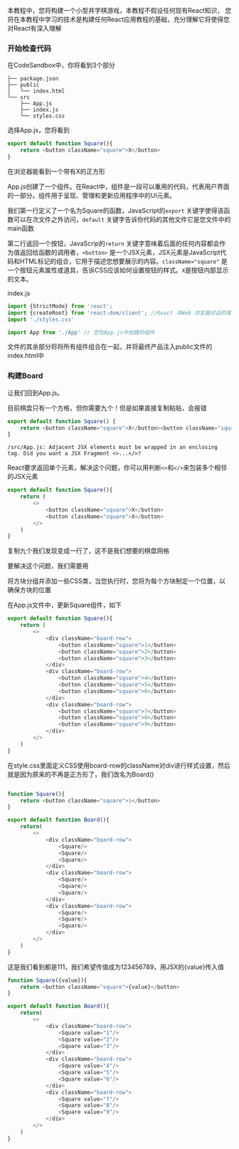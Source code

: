 本教程中，您将构建一个小型井字棋游戏，本教程不假设任何现有React知识，
您将在本教程中学习的技术是构建任何React应用教程的基础，充分理解它将使得您对React有深入理解

### 开始检查代码

在CodeSandbox中，你将看到3个部分
```
├── package.json
├── public
│   └── index.html
└── src
    ├── App.js
    ├── index.js
    └── styles.css
```

选择App.js，您将看到
```javascript
export default function Square(){
    return <button className="square">X</button>
}
```

在浏览器能看到一个带有X的正方形

App.js创建了一个组件。在React中，组件是一段可以重用的代码，代表用户界面的一部分。组件用于呈现、管理和更新应用程序中的UI元素。

我们第一行定义了一个名为Square的函数，JavaScript的`export` 关键字使得该函数可以在次文件之外访问，`default` 关键字告诉你代码的其他文件它是您文件中的main函数

第二行返回一个按钮，JavaScrip的`return` 关键字意味着后面的任何内容都会作为值返回给函数的调用者，`<button>` 是一个JSX元素，JSX元素是JavaScript代码和HTML标记的组合，它用于描述您想要展示的内容。`className="square"` 是一个按钮元素属性或道具，告诉CSS应该如何设置按钮的样式。`X`是按钮内部显示的文本。


index.js
```js
import {StrictMode} from 'react';
import {createRoot} from 'react-dom/client'; //React 与Web 浏览器对话的库(React Dom)
import './styles.css' 

import App from './App' // 您在App.js中创建的组件
```

文件的其余部分将将所有组件组合在一起，并将最终产品注入public文件的index.html中

### 构建Board

让我们回到App.js。

目前棋盘只有一个方格，但你需要九个！但是如果直接复制粘贴，会报错
```javascript
export default function Square() {
    return <button className="square">X</button><button className="square">X</button>
}
```

```
/src/App.js: Adjacent JSX elements must be wrapped in an enclosing tag. Did you want a JSX Fragment <>...</>?
```

React要求返回单个元素，解决这个问题，你可以用判断`<>`和`</>`来包装多个相邻的JSX元素

```javascript
export default function Square(){
    return (
        <>
            <button className="square">X</button>
            <button className="square">X</button>
        </>
    )
}
```

复制九个我们发现变成一行了，这不是我们想要的棋盘网格

要解决这个问题，我们需要用<div>将方块分组并添加一些CSS类，当您执行时，您将为每个方块制定一个位置，以确保方块的位置

在App.js文件中，更新Square组件，如下

```javascript
export default function Square(){
    return (
        <>
            <div className="board-row">
                <button className="square">1</button>
                <button className="square">2</button>
                <button className="square">3</button>
            </div>
            <div className="board-row">
                <button className="square">4</button>
                <button className="square">5</button>
                <button className="square">6</button>
            </div>
            <div className="board-row">
                <button className="square">7</button>
                <button className="square">8</button>
                <button className="square">9</button>
            </div>
        </>
    )
}
```

在style.css里面定义CSS使用board-row的className对div进行样式设置，然后就是因为原来的不再是正方形了，我们改名为Board()

```javascript

function Square(){
    return <button className="square">1</button>
}

export default function Board(){
    return(
        <>
            <div className="board-row">
                <Square/>
                <Square/>
                <Square/>
            </div>
            <div className="board-row">
                <Square/>
                <Square/>
                <Square/>
            </div>
            <div className="board-row">
                <Square/>
                <Square/>
                <Square/>
            </div>
        </>
    )
}

```

这是我们看到都是111，我们希望传值成为123456789，用JSX的{value}传入值

```javascript
function Square({value}){
    return <button className="square">{value}</button>
}

export default function Board(){
    return(
        <>
            <div className="board-row">
                <Square value="1"/>
                <Square value="2"/>
                <Square value="3"/>
            </div>
            <div className="board-row">
                <Square value="4"/>
                <Square value="5"/>
                <Square value="6"/>
            </div>
            <div className="board-row">
                <Square value="7"/>
                <Square value="8"/>
                <Square value="9"/>
            </div>
        </>
    )
}
```